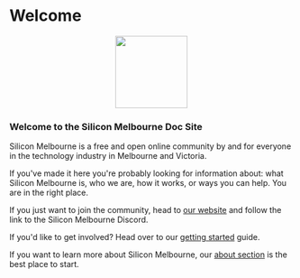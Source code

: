 # Welcome

<p align="center">
  <image src="./assets/logo.png" width="128" />
</p>

### Welcome to the Silicon Melbourne Doc Site

Silicon Melbourne is a free and open online community by and for everyone in the technology industry in Melbourne and Victoria.

If you've made it here you're probably looking for information about: what Silicon Melbourne is, who we are, how it works, or ways you can help. You are in the right place.

If you just want to join the community, head to [our website](https://silicon.melbourne/) and follow the link to the Silicon Melbourne Discord.

If you'd like to get involved? Head over to our [getting started](./03_contributing/01_chapter.md) guide.

If you want to learn more about Silicon Melbourne, our [about section](./01_about/01_chapter.md) is the best place to start.